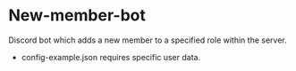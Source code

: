 # New-member-bot
Discord bot which adds a new member to a specified role within the server.

- config-example.json requires specific user data.
